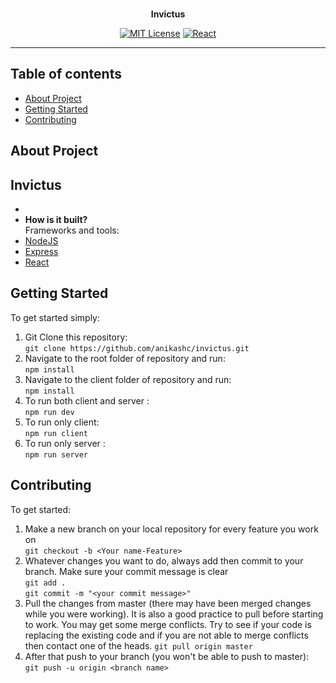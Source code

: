 <div align="center">
  <br/>
  <p><strong>Invictus</strong>

[![MIT License](https://img.shields.io/badge/license-MIT-green)]()
[![React](https://img.shields.io/badge/react-application-green?logo=react)]()

</div>

---

## Table of contents

- [About Project](#about-project)
- [Getting Started](#getting-started)
- [Contributing](#contributing)

## About Project

## **Invictus** <br>

-
- **How is it built?** <br>
  Frameworks and tools:
- [NodeJS](https://nodejs.org/en/)
- [Express](https://expressjs.com/)
- [React](https://reactjs.org/)

## Getting Started

To get started simply:

1. Git Clone this repository: <br>
   `git clone https://github.com/anikashc/invictus.git`
2. Navigate to the root folder of repository and run: <br>
   `npm install`
3. Navigate to the client folder of repository and run: <br>
   `npm install`
4. To run both client and server : <br>
   `npm run dev`
5. To run only client: <br>
   `npm run client`
6. To run only server : <br>
   `npm run server`

## Contributing

To get started:

1. Make a new branch on your local repository for every feature you work on<br>
   `git checkout -b <Your name-Feature>`
2. Whatever changes you want to do, always add then commit to your branch. Make sure your commit message is clear <br>
   `git add .` <br>
   `git commit -m "<your commit message>"`
3. Pull the changes from master (there may have been merged changes while you were working). It is also a good practice to pull before starting to work. You may get some merge conflicts. Try to see if your code is replacing the existing code and if you are not able to merge conflicts then contact one of the heads.
   `git pull origin master`
4. After that push to your branch (you won't be able to push to master):<br>
   `git push -u origin <branch name>`
